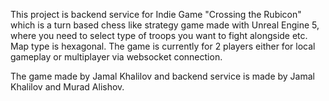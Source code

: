 This project is backend service for Indie Game "Crossing the Rubicon" which is a turn based chess like strategy game made with Unreal Engine 5, where you need to select type of troops you want to fight alongside etc. 
Map type is hexagonal. The game is currently for 2 players either for local gameplay or multiplayer via websocket connection.


The game made by Jamal Khalilov and backend service is made by Jamal Khalilov and Murad Alishov.
